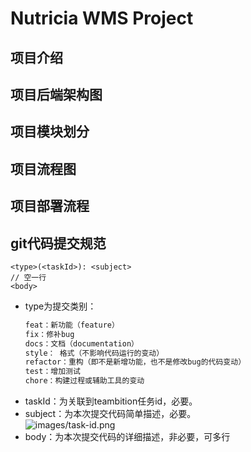 # Nutricia WMS Project  

## 项目介绍  


## 项目后端架构图   

## 项目模块划分  

## 项目流程图  


## 项目部署流程  

## git代码提交规范  
```
<type>(<taskId>): <subject>
// 空一行
<body>
```  
* type为提交类别： 
  ```bash
  feat：新功能（feature）
  fix：修补bug
  docs：文档（documentation）
  style： 格式（不影响代码运行的变动）
  refactor：重构（即不是新增功能，也不是修改bug的代码变动）
  test：增加测试
  chore：构建过程或辅助工具的变动
  ```
* taskId：为关联到teambition任务id，必要。  
* subject：为本次提交代码简单描述，必要。  
  ![images/task-id.png](img.png)  
* body：为本次提交代码的详细描述，非必要，可多行






